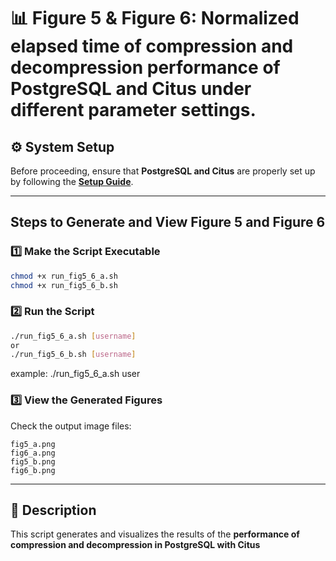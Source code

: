 # 📊 Figure 5 & Figure 6: Normalized elapsed time of compression and decompression performance of PostgreSQL and Citus under different parameter settings.

## ⚙️ System Setup 
Before proceeding, ensure that **PostgreSQL and Citus** are properly set up by following the **[Setup Guide](../setups/README.md)**.

---

## Steps to Generate and View Figure 5 and Figure 6

### 1️⃣ Make the Script Executable
```bash
chmod +x run_fig5_6_a.sh
chmod +x run_fig5_6_b.sh
```

### 2️⃣ Run the Script
```bash
./run_fig5_6_a.sh [username]
or
./run_fig5_6_b.sh [username]
```
example: ./run_fig5_6_a.sh user

### 3️⃣ View the Generated Figures
Check the output image files:
```
fig5_a.png
fig6_a.png
fig5_b.png
fig6_b.png
```
---

## 📌 Description
This script generates and visualizes the results of the **performance of compression and decompression in PostgreSQL with Citus**

